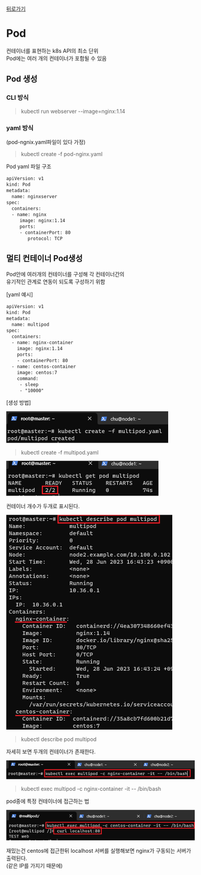[뒤로가기](../../README.md)<br>

# Pod

컨테이너를 표현하는 k8s API의 최소 단위<br>
Pod에는 여러 개의 컨테이너가 포함될 수 있음

## Pod 생성

### CLI 방식

> kubectl run webserver --image=nginx:1.14

### yaml 방식

(pod-ngnix.yaml파일이 있다 가정)<br>

> kubectl create -f pod-nginx.yaml

Pod yaml 파일 구조

```
apiVersion: v1
kind: Pod
metadata:
  name: nginxserver
spec:
  containers:
  - name: nginx
     image: nginx:1.14
     ports:
     - containerPort: 80
        protocol: TCP
```

## 멀티 컨테이너 Pod생성

Pod안에 여러개의 컨테이너를 구성해
각 컨테이너간의 <br>유기적인 관계로 연동이 되도록 구성하기 위함<br>

[yaml 예시]

```
apiVersion: v1
kind: Pod
metadata:
  name: multipod
spec:
  containers:
  - name: nginx-container
    image: nginx:1.14
    ports:
    - containerPort: 80
  - name: centos-container
    image: centos:7
    command:
     - sleep
     - "10000"
```

[생성 방법]

![img](../Img/k8s_pod1.png)<br>

> kubectl create -f multipod.yaml

![img](../Img/k8s_pod2.png)<br>

컨테이너 개수가 두개로 표시된다.<br>

![img](../Img/k8s_pod3.png)<br>

> kubectl describe pod multipod

자세히 보면 두개의 컨테이너가 존재한다.

![img](../Img/k8s_pod4.png)<br>

> kubectl exec multipod -c nginx-container -it -- /bin/bash

pod중에 특정 컨테이너에 접근하는 법<br>

![img](../Img/k8s_pod5.png)<br>

재밌는건 centos에 접근한뒤 localhost 서버를 실행해보면
nginx가 구동되는 서버가 출력된다.<br>
(같은 IP를 가지기 때문에)<br>

